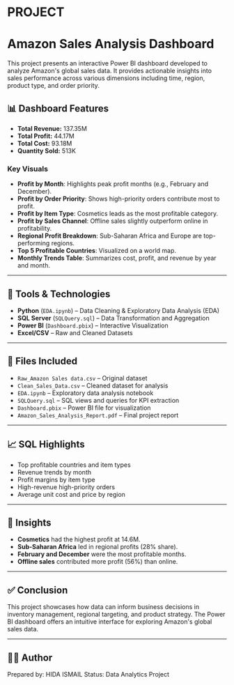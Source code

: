 # PROJECT
# Amazon Sales Analysis Dashboard

This project presents an interactive Power BI dashboard developed to analyze Amazon's global sales data. It provides actionable insights into sales performance across various dimensions including time, region, product type, and order priority.

## 📊 Dashboard Features

- **Total Revenue:** 137.35M  
- **Total Profit:** 44.17M  
- **Total Cost:** 93.18M  
- **Quantity Sold:** 513K

### Key Visuals
- **Profit by Month**: Highlights peak profit months (e.g., February and December).
- **Profit by Order Priority**: Shows high-priority orders contribute most to profit.
- **Profit by Item Type**: Cosmetics leads as the most profitable category.
- **Profit by Sales Channel**: Offline sales slightly outperform online in profitability.
- **Regional Profit Breakdown**: Sub-Saharan Africa and Europe are top-performing regions.
- **Top 5 Profitable Countries**: Visualized on a world map.
- **Monthly Trends Table**: Summarizes cost, profit, and revenue by year and month.

---

## 🧰 Tools & Technologies

- **Python** (`EDA.ipynb`) – Data Cleaning & Exploratory Data Analysis (EDA)
- **SQL Server** (`SQLQuery.sql`) – Data Transformation and Aggregation
- **Power BI** (`Dashboard.pbix`) – Interactive Visualization
- **Excel/CSV** – Raw and Cleaned Datasets

---

## 📁 Files Included

- `Raw_Amazon Sales data.csv` – Original dataset
- `Clean_Sales_Data.csv` – Cleaned dataset for analysis
- `EDA.ipynb` – Exploratory data analysis notebook
- `SQLQuery.sql` – SQL views and queries for KPI extraction
- `Dashboard.pbix` – Power BI file for visualization
- `Amazon_Sales_Analysis_Report.pdf` – Final project report

---

## 📈 SQL Highlights

- Top profitable countries and item types
- Revenue trends by month
- Profit margins by item type
- High-revenue high-priority orders
- Average unit cost and price by region

---

## 📌 Insights

- **Cosmetics** had the highest profit at 14.6M.
- **Sub-Saharan Africa** led in regional profits (28% share).
- **February and December** were the most profitable months.
- **Offline sales** contributed more profit (56%) than online.

---

## ✅ Conclusion

This project showcases how data can inform business decisions in inventory management, regional targeting, and product strategy. The Power BI dashboard offers an intuitive interface for exploring Amazon's global sales data.

---

## 🧑‍💻 Author

Prepared by: HIDA ISMAIL 
Status: Data Analytics Project  
